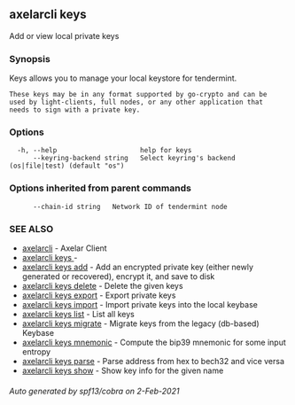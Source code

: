 ## axelarcli keys

Add or view local private keys

### Synopsis

Keys allows you to manage your local keystore for tendermint.

```
These keys may be in any format supported by go-crypto and can be
used by light-clients, full nodes, or any other application that
needs to sign with a private key.
```

### Options

```
  -h, --help                     help for keys
      --keyring-backend string   Select keyring's backend (os|file|test) (default "os")
```

### Options inherited from parent commands

```
      --chain-id string   Network ID of tendermint node
```

### SEE ALSO

- [axelarcli](axelarcli.md)	 - Axelar Client
- [axelarcli keys ](axelarcli_keys_.md)	 -
- [axelarcli keys add](axelarcli_keys_add.md)	 - Add an encrypted private key (either newly generated or recovered), encrypt it, and save to disk
- [axelarcli keys delete](axelarcli_keys_delete.md)	 - Delete the given keys
- [axelarcli keys export](axelarcli_keys_export.md)	 - Export private keys
- [axelarcli keys import](axelarcli_keys_import.md)	 - Import private keys into the local keybase
- [axelarcli keys list](axelarcli_keys_list.md)	 - List all keys
- [axelarcli keys migrate](axelarcli_keys_migrate.md)	 - Migrate keys from the legacy (db-based) Keybase
- [axelarcli keys mnemonic](axelarcli_keys_mnemonic.md)	 - Compute the bip39 mnemonic for some input entropy
- [axelarcli keys parse](axelarcli_keys_parse.md)	 - Parse address from hex to bech32 and vice versa
- [axelarcli keys show](axelarcli_keys_show.md)	 - Show key info for the given name

###### Auto generated by spf13/cobra on 2-Feb-2021
